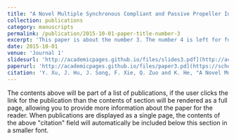 ```yaml
---
title: "A Novel Multiple Synchronous Compliant and Passive Propeller Inspired by Loons for Swimming Robot"
collection: publications
category: manuscripts
permalink: /publication/2015-10-01-paper-title-number-3
excerpt: 'This paper is about the number 3. The number 4 is left for future work.'
date: 2015-10-01
venue: 'Journal 1'
slidesurl: 'http://academicpages.github.io/files/slides3.pdf](http://academicpages.github.io/files/paper3.pd](https://scholar.google.com/citations?view_op=view_citation&hl=zh-CN&user=_uTuxYUAAAAJ&citation_for_view=_uTuxYUAAAAJ:u-x6o8ySG0sC))'
paperurl: 'http://academicpages.github.io/files/paper3.pd](https://scholar.google.com/citations?view_op=view_citation&hl=zh-CN&user=_uTuxYUAAAAJ&citation_for_view=_uTuxYUAAAAJ:u-x6o8ySG0sC)'
citation: 'Y. Xu, J. Hu, J. Song, F. Xie, Q. Zuo and K. He, "A Novel Multiple Synchronous Compliant and Passive Propeller Inspired by Loons for Swimming Robot," 2022 IEEE International Conference on Robotics and Biomimetics (ROBIO), Jinghong, China, 2022, pp. 563-568, doi: 10.1109/ROBIO55434.2022.10011708.'
---
```


The contents above will be part of a list of publications, if the user clicks the link for the publication than the contents of section will be rendered as a full page, allowing you to provide more information about the paper for the reader. When publications are displayed as a single page, the contents of the above "citation" field will automatically be included below this section in a smaller font.
